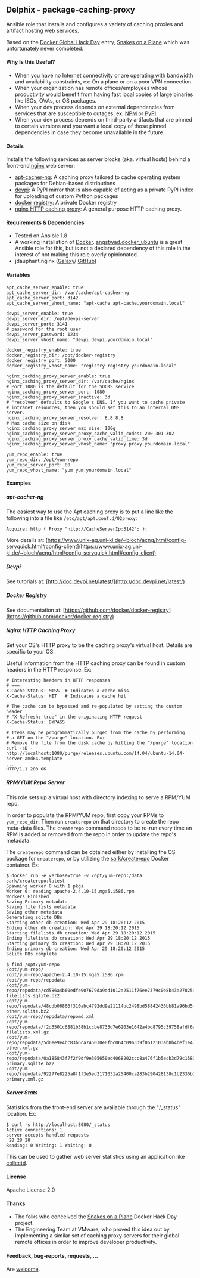 ## Delphix - package-caching-proxy

Ansible role that installs and configures a variety of caching proxies and
artifact hosting web services.

Based on the [Docker Global Hack Day](https://www.docker.com/community/globalhackday)
entry, [Snakes on a Plane](https://github.com/hughdbrown/snakes-on-a-plane)
which was unfortunately never completed.

#### Why Is this Useful?

* When you have no Internet connectivity or are operating with bandwidth and
availability constraints, ex: On a plane or on a poor VPN connection.
* When your organization has remote offices/employees whose productivity would
benefit from having fast local copies of large binaries like ISOs, OVAs, or OS
packages.
* When your dev process depends on external dependencies from services that are
susceptible to outages, ex. [NPM](https://www.npmjs.com) or
[PyPI](https://pypi.python.org).
* When your dev process depends on third-party artifacts that are pinned to
certain versions and you want a local copy of those pinned dependencies in case
they become unavailable in the future.

#### Details

Installs the following services as server blocks (aka. virtual hosts) behind a
front-end [nginx](http://nginx.org) web server:

* [apt-cacher-ng](https://www.unix-ag.uni-kl.de/~bloch/acng/): A caching proxy
tailored to cache operating system packages for Debian-based distributions
* [devpi](http://doc.devpi.net): A PyPI mirror that is also capable of acting as
a private PyPI index for uploading of custom Python packages
* [docker registry](https://github.com/docker/docker-registry): A private Docker
registry
* [nginx HTTP caching proxy](http://nginx.com/resources/admin-guide/caching/): A
general purpose HTTP caching proxy.

#### Requirements & Dependencies
* Tested on Ansible 1.8
* A working installation of [Docker](https://www.docker.com).
[angstwad.docker_ubuntu](https://galaxy.ansible.com/list#/roles/292) is a great
Ansible role for this, but is not a declared dependency of this role in the
interest of not making this role overly opinionated.
* jdauphant.nginx ([Galaxy](https://galaxy.ansible.com/list#/roles/466)/
[GitHub](https://github.com/jdauphant/ansible-role-nginx))

#### Variables

```
apt_cache_server_enable: true
apt_cache_server_dir: /var/cache/apt-cacher-ng
apt_cache_server_port: 3142
apt_cache_server_vhost_name: "apt-cache apt-cache.yourdomain.local"

devpi_server_enable: true
devpi_server_dir: /opt/devpi-server
devpi_server_port: 3141
# password for the root user
devpi_server_password: 1234
devpi_server_vhost_name: "devpi devpi.yourdomain.local"

docker_registry_enable: true
docker_registry_dir: /opt/docker-registry
docker_registry_port: 5000
docker_registry_vhost_name: "registry registry.yourdomain.local"

nginx_caching_proxy_server_enable: true
nginx_caching_proxy_server_dir: /var/cache/nginx
# Port 1080 is the default for the SOCKS service
nginx_caching_proxy_server_port: 1080
nginx_caching_proxy_server_inactive: 3d
# "resolver" defaults to Google's DNS. If you want to cache private
# intranet resources, then you should set this to an internal DNS server.
nginx_caching_proxy_server_resolver: 8.8.8.8
# Max cache size on disk
nginx_caching_proxy_server_max_size: 100g
nginx_caching_proxy_server_proxy_cache_valid_codes: 200 301 302
nginx_caching_proxy_server_proxy_cache_valid_time: 3d
nginx_caching_proxy_server_vhost_name: "proxy proxy.yourdomain.local"

yum_repo_enable: true
yum_repo_dir: /opt/yum-repo
yum_repo_server_port: 80
yum_repo_vhost_name: "yum yum.yourdomain.local"
```

#### Examples

##### apt-cacher-ng

The easiest way to use the Apt caching proxy is to put a line like the following
into a file like `/etc/apt/apt.conf.d/02proxy`:

```
Acquire::http { Proxy "http://CacheServerIp:3142"; };
```

More details at:
[https://www.unix-ag.uni-kl.de/~bloch/acng/html/config-servquick.html#config-client](https://www.unix-ag.uni-kl.de/~bloch/acng/html/config-servquick.html#config-client)

##### Devpi
See tutorials at: [http://doc.devpi.net/latest/](http://doc.devpi.net/latest/)

##### Docker Registry
See documentation at:
[https://github.com/docker/docker-registry](https://github.com/docker/docker-registry)

##### Nginx HTTP Caching Proxy

Set your OS's HTTP proxy to be the caching proxy's virtual host. Details are
specific to your OS.

Useful information from the HTTP caching proxy can be found in custom headers
in the HTTP response. Ex:

```
# Interesting headers in HTTP responses
# ===
X-Cache-Status: MISS  # Indicates a cache miss
X-Cache-Status: HIT   # Indicates a cache hit

# The cache can be bypassed and re-populated by setting the custom header
# "X-Refresh: true" in the originating HTTP request
X-Cache-Status: BYPASS

# Items may be programmatically purged from the cache by performing
# a GET on the "/purge" location. Ex:
# Remove the file from the disk cache by hitting the "/purge" location
curl -sD - http://localhost:1080/purge/releases.ubuntu.com/14.04/ubuntu-14.04-server-amd64.template
...
HTTP/1.1 200 OK
```

##### RPM/YUM Repo Server

This role sets up a virtual host with directory indexing to serve a RPM/YUM
repo.

In order to populate the RPM/YUM repo, first copy your RPMs to `yum_repo_dir`.
Then run `createrepo` on that directory to create the repo meta-data files.
The `createrepo` command needs to be re-run every time an RPM is added or
removed from the repo in order to update the repo's metadata.

The `createrepo` command can be obtained either by installing the OS package
for `createrepo`, or by utilizing the
[sark/createrepo](https://registry.hub.docker.com/u/sark/createrepo/) Docker
container. Ex:

```
$ docker run -e verbose=true -v /opt/yum-repo:/data sark/createrepo:latest
Spawning worker 0 with 1 pkgs
Worker 0: reading apache-2.4.10-15.mga5.i586.rpm
Workers Finished
Saving Primary metadata
Saving file lists metadata
Saving other metadata
Generating sqlite DBs
Starting other db creation: Wed Apr 29 18:20:12 2015
Ending other db creation: Wed Apr 29 18:20:12 2015
Starting filelists db creation: Wed Apr 29 18:20:12 2015
Ending filelists db creation: Wed Apr 29 18:20:12 2015
Starting primary db creation: Wed Apr 29 18:20:12 2015
Ending primary db creation: Wed Apr 29 18:20:12 2015
Sqlite DBs complete

$ find /opt/yum-repo
/opt/yum-repo/
/opt/yum-repo/apache-2.4.10-15.mga5.i586.rpm
/opt/yum-repo/repodata
/opt/yum-repo/repodata/cd586a4b60edfe907679da9dd1012a2511f76ee7379c0e8b43a278259c683c7f-filelists.sqlite.bz2
/opt/yum-repo/repodata/48cdb06866f310abc4792dd9e21114bc2498bd58842436bb81a96bd5fa3855eb-other.sqlite.bz2
/opt/yum-repo/repodata/repomd.xml
/opt/yum-repo/repodata/f2d3501c6881b38b1ccbe8735d7e6203e1642a4bd8795c39758afdf6a4555f4f-filelists.xml.gz
/opt/yum-repo/repodata/5d0ee9e4bc83b6ca745030e0fbc064c096339f0612103ab8b4bef1e43964fb4a-other.xml.gz
/opt/yum-repo/repodata/0a185843f7f2f9df9e305650ed4068202ccc8a476f1b5ecb3d79c1580fd1cfee-primary.sqlite.bz2
/opt/yum-repo/repodata/92277e8225a8f1f3e5ed2171031a25400ca283b290428138c1b2336b144db493-primary.xml.gz
```

##### Server Stats

Statistics from the front-end server are available through the "/_status"
location. Ex:

```
$ curl -s http://localhost:8080/_status
Active connections: 1
server accepts handled requests
 28 28 28
Reading: 0 Writing: 1 Waiting: 0
```

This can be used to gather web server statistics using an application like
[collectd](https://collectd.org/wiki/index.php/Plugin:nginx).

#### License

Apache License 2.0

#### Thanks
* The folks who conceived the
[Snakes on a Plane](https://github.com/hughdbrown/snakes-on-a-plane) Docker
Hack Day project.
* The Engineering Team at VMware, who proved this idea out by implementing a
similar set of caching proxy servers for their global remote offices in order
to improve developer productivity.

#### Feedback, bug-reports, requests, ...
Are [welcome](https://github.com/delphix/ansible-package-caching-proxy).
